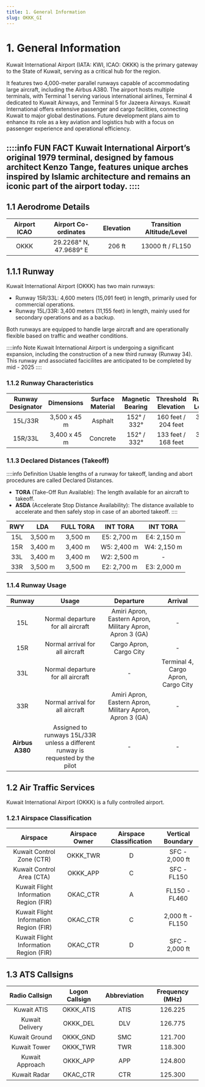```yaml
---
title: 1. General Information
slug: OKKK_GI
---
```


# 1. General Information
Kuwait International Airport (IATA: KWI, ICAO: OKKK) is the primary gateway to the State of Kuwait, serving as a critical hub for the region.

It features two 4,000-meter parallel runways capable of accommodating large aircraft, including the Airbus A380. The airport hosts multiple terminals, with Terminal 1 serving various international airlines, Terminal 4 dedicated to Kuwait Airways, and Terminal 5 for Jazeera Airways. Kuwait International offers extensive passenger and cargo facilities, connecting Kuwait to major global destinations. Future development plans aim to enhance its role as a key aviation and logistics hub with a focus on passenger experience and operational efficiency.

::::info FUN FACT
Kuwait International Airport’s original 1979 terminal, designed by famous architect Kenzo Tange, features unique arches inspired by Islamic architecture and remains an iconic part of the airport today.
::::
---
## 1.1 Aerodrome Details

| **Airport ICAO** | **Airport Co-ordinates** | **Elevation** | **Transition Altitude/Level** |
|:----------------:|:------------------------:|:-------------:|:-----------------------------:|
|       OKKK       |  29.2268° N, 47.9689° E  |      206 ft     |        13000 ft / FL150       |

## 1.1.1 Runway
Kuwait International Airport (OKKK) has two main runways:
- Runway 15R/33L: 4,600 meters (15,091 feet) in length, primarily used for commercial operations.
- Runway 15L/33R: 3,400 meters (11,155 feet) in length, mainly used for secondary operations and as a backup.

Both runways are equipped to handle large aircraft and are operationally flexible based on traffic and weather conditions.

::::info Note
Kuwait International Airport is undergoing a significant expansion, including the construction of a new third runway (Runway 34). This runway and associated facicilites are anticipated to be completed by mid - 2025
::::

### 1.1.2 Runway Characteristics

| **Runway Designator** | **Dimensions**   | **Surface Material** | **Magnetic Bearing** | **Threshold Elevation** | **Runway Length** |
|:---------------------:|:----------------:|:---------------------:|:---------------------:|:------------------------:|:------------------:|
| 15L/33R               | 3,500 x 45 m     | Asphalt              | 152° / 332°          | 160 feet / 204 feet      | 3,500 m           |
| 15R/33L               | 3,400 x 45 m     | Concrete             | 152° / 332°          | 133 feet / 168 feet      | 3,400 m           |

### 1.1.3 Declared Distances (Takeoff)

::::info Definition
Usable lengths of a runway for takeoff, landing and abort procedures are called Declared Distances.
- **TORA** (Take-Off Run Available): The length available for an aircraft to takeoff.
- **ASDA** (Accelerate Stop Distance Availability): The distance available to accelerate and then safely stop in case of an aborted takeoff.
::::


| **RWY**   | **LDA**   | **FULL TORA** | **INT TORA** | **INT TORA** |
|:---------:|:---------:|:-------------:|:------------:|:------------:|
|    15L    |  3,500 m  |    3,500 m    |  E5: 2,700 m |  E4: 2,150 m |
|    15R    |  3,400 m  |    3,400 m    |  W5: 2,400 m |  W4: 2,150 m |
|    33L    |  3,400 m  |    3,400 m    |  W2: 2,500 m |      -       |
|    33R    |  3,500 m  |    3,500 m    |  E2: 2,700 m |  E3: 2,000 m |

### 1.1.4 Runway Usage
|          **Runway**          |           **Usage**           |              **Departure**              |              **Arrival**              |
|:-----------------------------:|:------------------------------:|:---------------------------------------:|:-------------------------------------:|
|            15L               | Normal departure for all aircraft | Amiri Apron, Eastern Apron, Military Apron, Apron 3 (GA) |                -                    |
|            15R               | Normal arrival for all aircraft   | Cargo Apron, Cargo City                |                -                    |
|            33L               | Normal departure for all aircraft  |                -                        | Terminal 4, Cargo Apron, Cargo City |
|            33R               | Normal arrival for all aircraft    | Amiri Apron, Eastern Apron, Military Apron, Apron 3 (GA) |                -                    |
|       **Airbus A380**        | Assigned to runways 15L/33R unless a different runway is requested by the pilot |                -                        |                -                    |



## 1.2 Air Traffic Services

Kuwait International Airport (OKKK) is a fully controlled airport.

### 1.2.1 Airspace Classification
|          **Airspace**                    |          **Airspace Owner**          |          **Airspace Classification**          |          **Vertical Boundary**          |
|:-----------------------------------------:|:------------------------------------:|:--------------------------------------------:|:----------------------------------------:|
|        Kuwait Control Zone (CTR)         |               OKKK_TWR               |                     D                        |               SFC - 2,000 ft            |
|        Kuwait Control Area (CTA)         |               OKKK_APP               |                     C                        |               SFC - FL150                |
| Kuwait Flight Information Region (FIR)   |               OKAC_CTR               |                     A                        |               FL150 - FL460              |
| Kuwait Flight Information Region (FIR)   |               OKAC_CTR               |                     C                        |               2,000 ft - FL150           |
| Kuwait Flight Information Region (FIR)   |               OKAC_CTR               |                     D                        |               SFC - 2,000 ft             |



## 1.3 ATS Callsigns

|     **Radio Callsign**     |   **Logon Callsign**  | **Abbreviation** | **Frequency (MHz)** |
|:---------------------------:|:---------------------:|:----------------:|:-------------------:|
|       Kuwait ATIS          |       OKKK_ATIS       |        ATIS      |       126.225       |
|      Kuwait Delivery        |       OKKK_DEL        |        DLV       |       126.775       |
|       Kuwait Ground         |       OKKK_GND        |        SMC       |       121.700       |
|       Kuwait Tower          |       OKKK_TWR        |        TWR       |       118.300       |
|      Kuwait Approach        |       OKKK_APP        |        APP       |       124.800       |
|       Kuwait Radar          |       OKAC_CTR        |        CTR       |       125.300       |